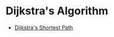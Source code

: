 # Dijkstra's Algorithm

- [Dijkstra's Shortest Path](https://www.geeksforgeeks.org/dijkstras-shortest-path-algorithm-greedy-algo-7/)
